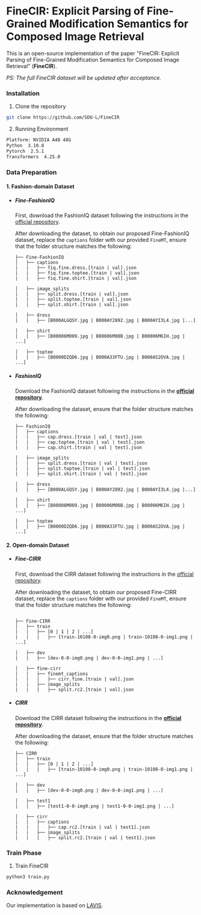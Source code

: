 # FineCIR: Explicit Parsing of Fine-Grained Modification Semantics for Composed Image Retrieval

This is an open-source implementation of the paper "FineCIR: Explicit Parsing of Fine-Grained Modification Semantics for Composed Image Retrieval" (**FineCIR**).

*PS: The full FineCIR dataset will be updated after acceptance.*


### Installation
1. Clone the repository

```sh
git clone https://github.com/SDU-L/FineCIR
```

2. Running Environment

```sh
Platform: NVIDIA A40 48G
Python  3.10.8
Pytorch  2.5.1
Transformers  4.25.0
```


### Data Preparation

#### 1. Fashion-domain Dataset


  - ##### Fine-FashionIQ
    First, download the FashionIQ dataset following the instructions in
    the [official repository](https://github.com/XiaoxiaoGuo/fashion-iq).

    After downloading the dataset, to obtain our proposed Fine-FashionIQ dataset, replace the ```captions``` folder with our provided ```FineMT```, ensure that the folder structure matches the following:
    ```
    ├── Fine-FashionIQ
    │   ├── captions
    |   |   ├── fiq.fine.dress.[train | val].json
    |   |   ├── fiq.fine.toptee.[train | val].json
    |   |   ├── fiq.fine.shirt.[train | val].json

    │   ├── image_splits
    |   |   ├── split.dress.[train | val].json
    |   |   ├── split.toptee.[train | val].json
    |   |   ├── split.shirt.[train | val].json

    │   ├── dress
    |   |   ├── [B000ALGQSY.jpg | B000AY2892.jpg | B000AYI3L4.jpg |...]

    │   ├── shirt
    |   |   ├── [B00006M009.jpg | B00006M00B.jpg | B00006M6IH.jpg | ...]

    │   ├── toptee
    |   |   ├── [B0000DZQD6.jpg | B000A33FTU.jpg | B000AS2OVA.jpg | ...]
    ```


  - ##### FashionIQ

    Download the FashionIQ dataset following the instructions in
    the [**official repository**](https://github.com/XiaoxiaoGuo/fashion-iq).

    After downloading the dataset, ensure that the folder structure matches the following:

    ```
    ├── FashionIQ
    │   ├── captions
    |   |   ├── cap.dress.[train | val | test].json
    |   |   ├── cap.toptee.[train | val | test].json
    |   |   ├── cap.shirt.[train | val | test].json

    │   ├── image_splits
    |   |   ├── split.dress.[train | val | test].json
    |   |   ├── split.toptee.[train | val | test].json
    |   |   ├── split.shirt.[train | val | test].json

    │   ├── dress
    |   |   ├── [B000ALGQSY.jpg | B000AY2892.jpg | B000AYI3L4.jpg |...]

    │   ├── shirt
    |   |   ├── [B00006M009.jpg | B00006M00B.jpg | B00006M6IH.jpg | ...]

    │   ├── toptee
    |   |   ├── [B0000DZQD6.jpg | B000A33FTU.jpg | B000AS2OVA.jpg | ...]
    ```



#### 2. Open-domain Dataset

  - ##### Fine-CIRR

    First, download the CIRR dataset following the instructions in the [official repository](https://github.com/Cuberick-Orion/CIRR).

    After downloading the dataset, to obtain our proposed Fine-CIRR dataset, replace the ```captions``` folder with our provided ```FineMT```, ensure that the folder structure matches the following:

    ```

    ├── Fine-CIRR
    │   ├── train
    |   |   ├── [0 | 1 | 2 | ...]
    |   |   |   ├── [train-10108-0-img0.png | train-10108-0-img1.png | ...]

    │   ├── dev
    |   |   ├── [dev-0-0-img0.png | dev-0-0-img1.png | ...]

    │   ├── fine-cirr
    |   |   ├── finemt_captions
    |   |   |   ├── cirr.fine.[train | val].json
    |   |   ├── image_splits
    |   |   |   ├── split.rc2.[train | val].json
    ```


  - ##### CIRR

    Download the CIRR dataset following the instructions in the [**official repository**](https://github.com/Cuberick-Orion/CIRR).

    After downloading the dataset, ensure that the folder structure matches the following:

    ```
    ├── CIRR
    │   ├── train
    |   |   ├── [0 | 1 | 2 | ...]
    |   |   |   ├── [train-10108-0-img0.png | train-10108-0-img1.png | ...]

    │   ├── dev
    |   |   ├── [dev-0-0-img0.png | dev-0-0-img1.png | ...]

    │   ├── test1
    |   |   ├── [test1-0-0-img0.png | test1-0-0-img1.png | ...]

    │   ├── cirr
    |   |   ├── captions
    |   |   |   ├── cap.rc2.[train | val | test1].json
    |   |   ├── image_splits
    |   |   |   ├── split.rc2.[train | val | test1].json
    ```



### Train Phase

1. Train FineCIR
```sh
python3 train.py
```

### Acknowledgement
Our implementation is based on [LAVIS](https://github.com/chiangsonw/cala?tab=readme-ov-file).

